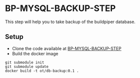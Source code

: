 # BP-MYSQL-BACKUP-STEP

This step will help you to take backup of the buildpiper database.

## Setup
* Clone the code available at [BP-MYSQL-BACKUP-STEP](https://github.com/OT-BUILDPIPER-MARKETPLACE/BP-MYSQL-BACKUP-STEP.git)
* Build the docker image
```
git submodule init
git submodule update
docker build -t ot/db-backup:0.1 .
